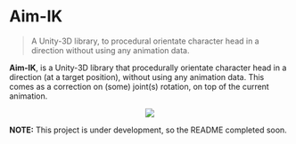 # Aim-IK

>A Unity-3D library, to procedural orientate character head in a direction without using any animation data.

**Aim-IK**, is a Unity-3D library that procedurally orientate character head in a direction (at a target position), without using any animation data. This comes as a correction on (some) joint(s) rotation, on top of the current animation.

<p align="center"><img src="https://raw.githubusercontent.com/ehsan-mohammadi/Aim-IK/master/Images/Aim-IK-gif.gif"/></p>

**NOTE:** This project is under development, so the README completed soon.